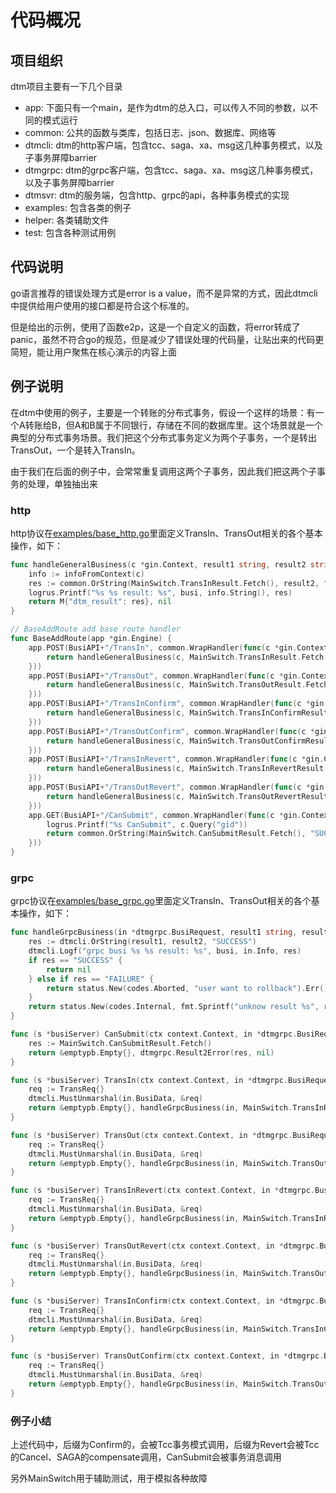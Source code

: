 # 代码概况

## 项目组织

dtm项目主要有一下几个目录

- app: 下面只有一个main，是作为dtm的总入口，可以传入不同的参数，以不同的模式运行
- common: 公共的函数与类库，包括日志、json、数据库、网络等
- dtmcli: dtm的http客户端，包含tcc、saga、xa、msg这几种事务模式，以及子事务屏障barrier
- dtmgrpc: dtm的grpc客户端，包含tcc、saga、xa、msg这几种事务模式，以及子事务屏障barrier
- dtmsvr: dtm的服务端，包含http、grpc的api，各种事务模式的实现
- examples: 包含各类的例子
- helper: 各类辅助文件
- test: 包含各种测试用例

## 代码说明

go语言推荐的错误处理方式是error is a value，而不是异常的方式，因此dtmcli中提供给用户使用的接口都是符合这个标准的。

但是给出的示例，使用了函数e2p，这是一个自定义的函数，将error转成了panic，虽然不符合go的规范，但是减少了错误处理的代码量，让贴出来的代码更简短，能让用户聚焦在核心演示的内容上面

## 例子说明

在dtm中使用的例子，主要是一个转账的分布式事务，假设一个这样的场景：有一个A转账给B，但A和B属于不同银行，存储在不同的数据库里。这个场景就是一个典型的分布式事务场景。我们把这个分布式事务定义为两个子事务，一个是转出TransOut，一个是转入TransIn。

由于我们在后面的例子中，会常常重复调用这两个子事务，因此我们把这两个子事务的处理，单独抽出来

### http

http协议在[examples/base_http.go](https://github.com/dtm-labs/dtm/blob/main/examples/base_http.go)里面定义TransIn、TransOut相关的各个基本操作，如下：

``` go
func handleGeneralBusiness(c *gin.Context, result1 string, result2 string, busi string) (interface{}, error) {
	info := infoFromContext(c)
	res := common.OrString(MainSwitch.TransInResult.Fetch(), result2, "SUCCESS")
	logrus.Printf("%s %s result: %s", busi, info.String(), res)
	return M{"dtm_result": res}, nil
}

// BaseAddRoute add base route handler
func BaseAddRoute(app *gin.Engine) {
	app.POST(BusiAPI+"/TransIn", common.WrapHandler(func(c *gin.Context) (interface{}, error) {
		return handleGeneralBusiness(c, MainSwitch.TransInResult.Fetch(), reqFrom(c).TransInResult, "transIn")
	}))
	app.POST(BusiAPI+"/TransOut", common.WrapHandler(func(c *gin.Context) (interface{}, error) {
		return handleGeneralBusiness(c, MainSwitch.TransOutResult.Fetch(), reqFrom(c).TransOutResult, "TransOut")
	}))
	app.POST(BusiAPI+"/TransInConfirm", common.WrapHandler(func(c *gin.Context) (interface{}, error) {
		return handleGeneralBusiness(c, MainSwitch.TransInConfirmResult.Fetch(), "", "TransInConfirm")
	}))
	app.POST(BusiAPI+"/TransOutConfirm", common.WrapHandler(func(c *gin.Context) (interface{}, error) {
		return handleGeneralBusiness(c, MainSwitch.TransOutConfirmResult.Fetch(), "", "TransOutConfirm")
	}))
	app.POST(BusiAPI+"/TransInRevert", common.WrapHandler(func(c *gin.Context) (interface{}, error) {
		return handleGeneralBusiness(c, MainSwitch.TransInRevertResult.Fetch(), "", "TransInRevert")
	}))
	app.POST(BusiAPI+"/TransOutRevert", common.WrapHandler(func(c *gin.Context) (interface{}, error) {
		return handleGeneralBusiness(c, MainSwitch.TransOutRevertResult.Fetch(), "", "TransOutRevert")
	}))
	app.GET(BusiAPI+"/CanSubmit", common.WrapHandler(func(c *gin.Context) (interface{}, error) {
		logrus.Printf("%s CanSubmit", c.Query("gid"))
		return common.OrString(MainSwitch.CanSubmitResult.Fetch(), "SUCCESS"), nil
	}))
}
```

### grpc

grpc协议在[examples/base_grpc.go](https://github.com/dtm-labs/dtm/blob/main/examples/base_grpc.go)里面定义TransIn、TransOut相关的各个基本操作，如下：

``` go
func handleGrpcBusiness(in *dtmgrpc.BusiRequest, result1 string, result2 string, busi string) error {
	res := dtmcli.OrString(result1, result2, "SUCCESS")
	dtmcli.Logf("grpc busi %s %s result: %s", busi, in.Info, res)
	if res == "SUCCESS" {
		return nil
	} else if res == "FAILURE" {
		return status.New(codes.Aborted, "user want to rollback").Err()
	}
	return status.New(codes.Internal, fmt.Sprintf("unknow result %s", res)).Err()
}

func (s *busiServer) CanSubmit(ctx context.Context, in *dtmgrpc.BusiRequest) (*emptypb.Empty, error) {
	res := MainSwitch.CanSubmitResult.Fetch()
	return &emptypb.Empty{}, dtmgrpc.Result2Error(res, nil)
}

func (s *busiServer) TransIn(ctx context.Context, in *dtmgrpc.BusiRequest) (*emptypb.Empty, error) {
	req := TransReq{}
	dtmcli.MustUnmarshal(in.BusiData, &req)
	return &emptypb.Empty{}, handleGrpcBusiness(in, MainSwitch.TransInResult.Fetch(), req.TransInResult, dtmcli.GetFuncName())
}

func (s *busiServer) TransOut(ctx context.Context, in *dtmgrpc.BusiRequest) (*emptypb.Empty, error) {
	req := TransReq{}
	dtmcli.MustUnmarshal(in.BusiData, &req)
	return &emptypb.Empty{}, handleGrpcBusiness(in, MainSwitch.TransOutResult.Fetch(), req.TransOutResult, dtmcli.GetFuncName())
}

func (s *busiServer) TransInRevert(ctx context.Context, in *dtmgrpc.BusiRequest) (*emptypb.Empty, error) {
	req := TransReq{}
	dtmcli.MustUnmarshal(in.BusiData, &req)
	return &emptypb.Empty{}, handleGrpcBusiness(in, MainSwitch.TransInRevertResult.Fetch(), "", dtmcli.GetFuncName())
}

func (s *busiServer) TransOutRevert(ctx context.Context, in *dtmgrpc.BusiRequest) (*emptypb.Empty, error) {
	req := TransReq{}
	dtmcli.MustUnmarshal(in.BusiData, &req)
	return &emptypb.Empty{}, handleGrpcBusiness(in, MainSwitch.TransOutRevertResult.Fetch(), "", dtmcli.GetFuncName())
}

func (s *busiServer) TransInConfirm(ctx context.Context, in *dtmgrpc.BusiRequest) (*emptypb.Empty, error) {
	req := TransReq{}
	dtmcli.MustUnmarshal(in.BusiData, &req)
	return &emptypb.Empty{}, handleGrpcBusiness(in, MainSwitch.TransInConfirmResult.Fetch(), "", dtmcli.GetFuncName())
}

func (s *busiServer) TransOutConfirm(ctx context.Context, in *dtmgrpc.BusiRequest) (*emptypb.Empty, error) {
	req := TransReq{}
	dtmcli.MustUnmarshal(in.BusiData, &req)
	return &emptypb.Empty{}, handleGrpcBusiness(in, MainSwitch.TransOutConfirmResult.Fetch(), "", dtmcli.GetFuncName())
}

```
### 例子小结

上述代码中，后缀为Confirm的，会被Tcc事务模式调用，后缀为Revert会被Tcc的Cancel、SAGA的compensate调用，CanSubmit会被事务消息调用

另外MainSwitch用于辅助测试，用于模拟各种故障